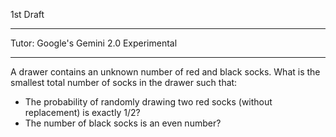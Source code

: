 1st Draft

- - - -

Tutor: Google's Gemini 2.0 Experimental

- - - -

A drawer contains an unknown number of red and black socks. What is the smallest total number of socks in the drawer such that:
* The probability of randomly drawing two red socks (without replacement) is exactly 1/2?
* The number of black socks is an even number?
